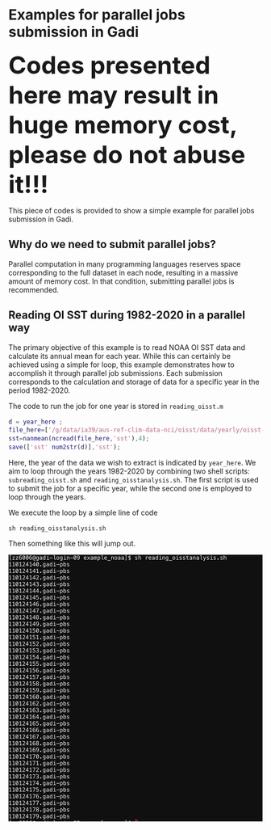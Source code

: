 Examples for parallel jobs submission in Gadi
==================================================================

<font size='7'> **Codes presented here may result in huge memory cost, please do not abuse it!!!** </font>

This piece of codes is provided to show a simple example for parallel jobs submission in Gadi.

Why do we need to submit parallel jobs?
-------------
Parallel computation in many programming languages reserves space corresponding to the full dataset in each node, resulting in a massive amount of memory cost. In that condition, submitting parallel jobs is recommended.

Reading OI SST during 1982-2020 in a parallel way
-------------
The primary objective of this example is to read NOAA OI SST data and calculate its annual mean for each year. While this can certainly be achieved using a simple for loop, this example demonstrates how to accomplish it through parallel job submissions. Each submission corresponds to the calculation and storage of data for a specific year in the period 1982-2020.

The code to run the job for one year is stored in `reading_oisst.m`
```MATLAB
d = year_here ;
file_here=['/g/data/ia39/aus-ref-clim-data-nci/oisst/data/yearly/oisst-avhrr-v02r01_' num2str(d) '.nc'];
sst=nanmean(ncread(file_here,'sst'),4);
save(['sst' num2str(d)],'sst');
```
Here, the year of the data we wish to extract is indicated by `year_here`. We aim to loop through the years 1982-2020 by combining two shell scripts: `subreading_oisst.sh` and `reading_oisstanalysis.sh`. The first script is used to submit the job for a specific year, while the second one is employed to loop through the years. 

We execute the loop by a simple line of code
```
sh reading_oisstanalysis.sh
```

Then something like this will jump out.

![Image text](https://github.com/ZijieZhaoMMHW/parjobs_example/blob/master/snapshot.png)
